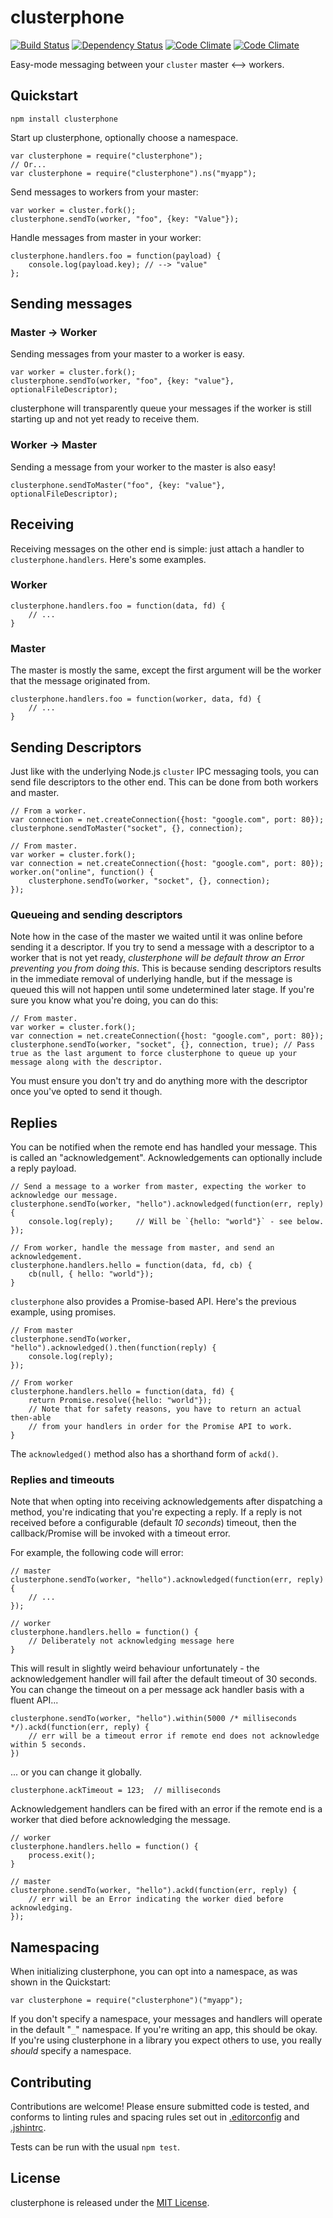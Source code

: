 # clusterphone

[![Build Status][badge-travis-img]][badge-travis-url] [![Dependency Status][badge-david-img]][badge-david-url] [![Code Climate][badge-climate-img]][badge-climate-url] [![Code Climate][badge-cov-img]][badge-cov-url]

Easy-mode messaging between your `cluster` master <--> workers.

## Quickstart

`npm install clusterphone`

Start up clusterphone, optionally choose a namespace.

    var clusterphone = require("clusterphone");
    // Or...
    var clusterphone = require("clusterphone").ns("myapp");

Send messages to workers from your master:

    var worker = cluster.fork();
    clusterphone.sendTo(worker, "foo", {key: "Value"});

Handle messages from master in your worker:

    clusterphone.handlers.foo = function(payload) {
        console.log(payload.key); // --> "value"
    };


## Sending messages

### Master -> Worker

Sending messages from your master to a worker is easy.

    var worker = cluster.fork();
    clusterphone.sendTo(worker, "foo", {key: "value"}, optionalFileDescriptor);

clusterphone will transparently queue your messages if the worker is still starting up and not yet ready to receive them.

### Worker -> Master

Sending a message from your worker to the master is also easy!

    clusterphone.sendToMaster("foo", {key: "value"}, optionalFileDescriptor);


## Receiving

Receiving messages on the other end is simple: just attach a handler to `clusterphone.handlers`. Here's some examples.

### Worker

    clusterphone.handlers.foo = function(data, fd) {
        // ...
    }

### Master

The master is mostly the same, except the first argument will be the worker that the message originated from.

    clusterphone.handlers.foo = function(worker, data, fd) {
        // ...
    }


## Sending Descriptors

Just like with the underlying Node.js `cluster` IPC messaging tools, you can send file descriptors to the other end. This can be done from both workers and master.

    // From a worker.
    var connection = net.createConnection({host: "google.com", port: 80});
    clusterphone.sendToMaster("socket", {}, connection);

    // From master.
    var worker = cluster.fork();
    var connection = net.createConnection({host: "google.com", port: 80});
    worker.on("online", function() {
        clusterphone.sendTo(worker, "socket", {}, connection);
    });

### Queueing and sending descriptors

Note how in the case of the master we waited until it was online before sending it a descriptor. If you try to send a message with a descriptor to a worker that is not yet ready, _clusterphone will be default throw an Error preventing you from doing this_. This is because sending descriptors results in the immediate removal of underlying handle, but if the message is queued this will not happen until some undetermined later stage. If you're sure you know what you're doing, you can do this:

    // From master.
    var worker = cluster.fork();
    var connection = net.createConnection({host: "google.com", port: 80});
    clusterphone.sendTo(worker, "socket", {}, connection, true); // Pass true as the last argument to force clusterphone to queue up your message along with the descriptor.

You must ensure you don't try and do anything more with the descriptor once you've opted to send it though.


## Replies

You can be notified when the remote end has handled your message. This is called an "acknowledgement". Acknowledgements can optionally include a reply payload.

    // Send a message to a worker from master, expecting the worker to acknowledge our message.
    clusterphone.sendTo(worker, "hello").acknowledged(function(err, reply) {
        console.log(reply);     // Will be `{hello: "world"}` - see below.
    });

    // From worker, handle the message from master, and send an acknowledgement.
    clusterphone.handlers.hello = function(data, fd, cb) {
        cb(null, { hello: "world"});
    }

`clusterphone` also provides a Promise-based API. Here's the previous example, using promises.

    // From master
    clusterphone.sendTo(worker, "hello").acknowledged().then(function(reply) {
        console.log(reply);
    });

    // From worker
    clusterphone.handlers.hello = function(data, fd) {
        return Promise.resolve({hello: "world"});
        // Note that for safety reasons, you have to return an actual then-able
        // from your handlers in order for the Promise API to work.
    }

The `acknowledged()` method also has a shorthand form of `ackd()`.

### Replies and timeouts

Note that when opting into receiving acknowledgements after dispatching a method, you're indicating that you're expecting a reply. If a reply is not received before a configurable (default *10 seconds*) timeout, then the callback/Promise will be invoked with a timeout error.

For example, the following code will error:

    // master
    clusterphone.sendTo(worker, "hello").acknowledged(function(err, reply) {
        // ...
    });

    // worker
    clusterphone.handlers.hello = function() {
        // Deliberately not acknowledging message here
    }

This will result in slightly weird behaviour unfortunately - the acknowledgement handler will fail after the default timeout of 30 seconds. You can change the timeout on a per message ack handler basis with a fluent API...

    clusterphone.sendTo(worker, "hello").within(5000 /* milliseconds */).ackd(function(err, reply) {
        // err will be a timeout error if remote end does not acknowledge within 5 seconds.
    })

... or you can change it globally.

    clusterphone.ackTimeout = 123;  // milliseconds

Acknowledgement handlers can be fired with an error if the remote end is a worker that died before acknowledging the message.

    // worker
    clusterphone.handlers.hello = function() {
        process.exit();
    }

    // master
    clusterphone.sendTo(worker, "hello").ackd(function(err, reply) {
        // err will be an Error indicating the worker died before acknowledging.
    });


## Namespacing

When initializing clusterphone, you can opt into a namespace, as was shown in the Quickstart:

    var clusterphone = require("clusterphone")("myapp");

If you don't specify a namespace, your messages and handlers will operate in the default "`_`" namespace. If you're writing an app, this should be okay. If you're using clusterphone in a library you expect others to use, you really *should* specify a namespace.


## Contributing

Contributions are welcome! Please ensure submitted code is tested, and conforms to linting rules and spacing rules set out in [.editorconfig](.editorconfig) and [.jshintrc](.jshintrc).

Tests can be run with the usual `npm test`.


## License 

clusterphone is released under the [MIT License](LICENSE).

[badge-travis-img]: https://img.shields.io/travis/samcday/node-clusterphone.svg?style=flat-square
[badge-travis-url]: https://travis-ci.org/samcday/node-clusterphone
[badge-david-img]: https://img.shields.io/david/samcday/node-clusterphone.svg?style=flat-square
[badge-david-url]: https://david-dm.org/samcday/node-clusterphone
[badge-climate-img]: https://img.shields.io/codeclimate/github/samcday/node-clusterphone.png?style=flat-square
[badge-climate-url]: https://codeclimate.com/github/samcday/node-clusterphone
[badge-cov-img]: https://img.shields.io/codeclimate/coverage/github/samcday/node-clusterphone.png?style=flat-square
[badge-cov-url]: https://codeclimate.com/github/samcday/node-clusterphone

